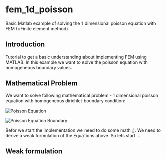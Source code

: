 # fem_1d_poisson
Basic Matlab example of solving the 1 dimensional poisson equation with FEM (=Finite element method)

## Introduction
Tutorial to get a basic understanding about implementing FEM using MATLAB. In this example we want to solve the poisson
equation with homogeneous boundary values.

## Mathematical Problem
We want to solve following mathematical problem - 1 dimensional poisson equation with homogeneous dirichlet boundary condition:

![Poisson Equation](http://mathurl.com/jckmjwh.png)

![Poisson Equation Boundary](http://mathurl.com/jnfb5r9.png)

Befor we start the implementation we need to do some math ;). We need to derive a weak formulation of the Equations above.
So lets start ...

## Weak formulation
